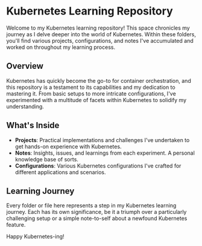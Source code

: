 # Kubernetes Learning Repository

Welcome to my Kubernetes learning repository! This space chronicles my journey as I delve deeper into the world of Kubernetes. Within these folders, you'll find various projects, configurations, and notes I've accumulated and worked on throughout my learning process.

## Overview

Kubernetes has quickly become the go-to for container orchestration, and this repository is a testament to its capabilities and my dedication to mastering it. From basic setups to more intricate configurations, I've experimented with a multitude of facets within Kubernetes to solidify my understanding.

## What's Inside

- **Projects**: Practical implementations and challenges I've undertaken to get hands-on experience with Kubernetes.
- **Notes**: Insights, issues, and learnings from each experiment. A personal knowledge base of sorts.
- **Configurations**: Various Kubernetes configurations I've crafted for different applications and scenarios.

## Learning Journey

Every folder or file here represents a step in my Kubernetes learning journey. Each has its own significance, be it a triumph over a particularly challenging setup or a simple note-to-self about a newfound Kubernetes feature.


Happy Kubernetes-ing!
